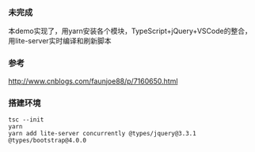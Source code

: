 ### 未完成
本demo实现了，用yarn安装各个模块，TypeScript+jQuery+VSCode的整合，用lite-server实时编译和刷新脚本

### 参考
http://www.cnblogs.com/faunjoe88/p/7160650.html

### 搭建环境
```
tsc --init
yarn
yarn add lite-server concurrently @types/jquery@3.3.1 @types/bootstrap@4.0.0

```